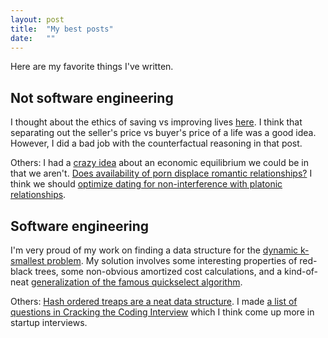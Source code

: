 ```yaml
---
layout: post
title:  "My best posts"
date:   ""
---
```


Here are my favorite things I've written.

## Not software engineering

I thought about the ethics of saving vs improving lives [here](http://shlegeris.com/2015/08/08/value-of-life.html). I think that separating out the seller's price vs buyer's price of a life was a good idea. However, I did a bad job with the counterfactual reasoning in that post.

Others: I had a [crazy idea](http://shlegeris.com/2016/09/03/tax-percentiles.html) about an economic equilibrium we could be in that we aren't. [Does availability of porn displace romantic relationships?](http://shlegeris.com/2016/07/29/porn.html) I think we should [optimize dating for non-interference with platonic relationships](http://shlegeris.com/2016/05/29/explicit.html).

## Software engineering

I'm very proud of my work on finding a data structure for the [dynamic k-smallest problem](http://shlegeris.com/2016/06/16/kth-richest.html). My solution involves some interesting properties of red-black trees, some non-obvious amortized cost calculations, and a kind-of-neat [generalization of the famous quickselect algorithm](http://shlegeris.com/2016/06/16/generalized-multi-quickselect.html).

Others: [Hash ordered treaps are a neat data structure](http://shlegeris.com/2016/07/02/hash-ordered-treaps.html). I made [a list of questions in Cracking the Coding Interview](http://shlegeris.com/2016/06/22/ctci.html) which I think come up more in startup interviews.
